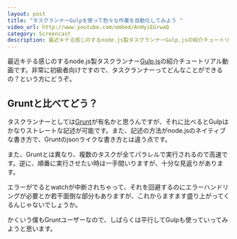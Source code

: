 ```yaml
---
layout: post
title: "タスクランナーGulpを使って色々な作業を自動化してみよう "
video_url: http://www.youtube.com/embed/AnHyiEGrwaQ
category: Screencast
description: 最近キテる感じのするnode.js製タスクランナーGulp.jsの紹介チュートリアル動画です。非常に初級者向けですので、タスクランナーってどんなことができるの？という方にどうぞ。
---
```

最近キテる感じのするnode.js製タスクランナー[Gulp.js](http://gulpjs.com)の紹介チュートリアル動画です。非常に初級者向けですので、タスクランナーってどんなことができるの？という方にどうぞ。

## Gruntと比べてどう？

タスクランナーとしては[Grunt](http://gruntjs.com)が有名かと思うんですが、それに比べるとGulpはかなりストレートな記述が可能です。また、記述の方法がnode.jsのネイティブな書き方で、Gruntのjsonライクな書き方とは違う点です。

また、Gruntとは異なり、複数のタスクが全てパラレルで実行されるので高速です。逆に、順番に実行させたい時は一手間いりますが、十分な見返りがあります。

エラーがでるとwatchが中断されちゃって、それを回避するのにエラーハンドリングが必要とか若干面倒な部分もありますが、これからますます盛り上がってくるんじゃないでしょうか。

かくいう僕もGruntユーザーなので、しばらくは平行してGulpも使っていってみようと思います。
